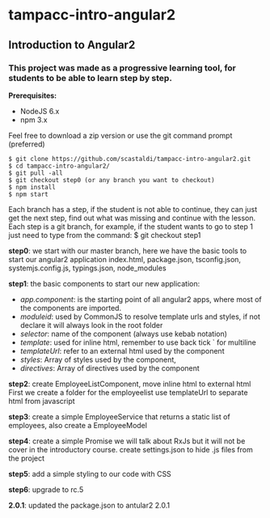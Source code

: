 # tampacc-intro-angular2
## Introduction to Angular2

### This project was made as a progressive learning tool, for students to be able to learn step by step. 

**Prerequisites:**
- NodeJS 6.x
- npm 3.x

Feel free to download a zip version or use the git command prompt (preferred)

```
$ git clone https://github.com/scastaldi/tampacc-intro-angular2.git
$ cd tampacc-intro-angular2/
$ git pull -all
$ git checkout step0 (or any branch you want to checkout)
$ npm install
$ npm start
```

Each branch has a step, if the student is not able to continue, they can just get the next step, 
find out what was missing and continue with the lesson. 
Each step is a git branch, for example, if the student wants to go to step 1 just need to type from the command:
$ git checkout step1

**step0**:
we start with our master branch, here we have the basic tools to start our angular2 application
index.html, package.json, tsconfig.json, systemjs.config.js, typings.json, node_modules

**step1**: the basic components to start our new application:
* *app.component*: is the starting point of all angular2 apps, where most of the components are imported.
* *moduleid*: used by CommonJS to resolve template urls and styles, if not declare it will always look in the root folder
* *selector*: name of the component (always use kebab notation) 
* *template*: used for inline html, remember to use back tick ` for multiline
* *templateUrl*: refer to an external html used by the component
* *styles*: Array of styles used by the component,
* *directives*: Array of directives used by the component

**step2**: create EmployeeListComponent, move inline html to external html
First we create a folder for the employeelist
use templateUrl to separate html from javascript

**step3**: create a simple EmployeeService that returns a static list of employees, also create a EmployeeModel

**step4**: create a simple Promise we will talk about RxJs but it will not be cover in the introductory course. 
create settings.json to hide .js files from the project 

**step5**: add a simple styling to our code with CSS

**step6**: upgrade to rc.5

**2.0.1**: updated the package.json to antular2 2.0.1

